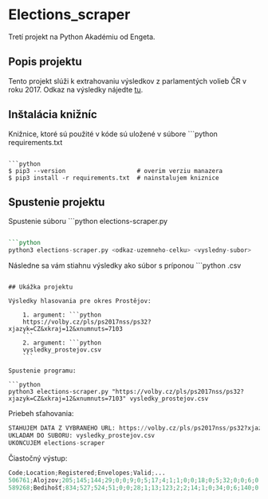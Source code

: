 # Elections_scraper

Tretí projekt na Python Akadémiu od Engeta.

## Popis projektu

Tento projekt slúži k extrahovaniu výsledkov z parlamentých volieb ČR v roku 2017. Odkaz na výsledky nájedte [tu](https://volby.cz/pls/ps2017nss/ps3?xjazyk=CZ).

## Inštalácia knižníc

Knižnice, ktoré sú použité v kóde sú uložené v súbore ```python
requirements.txt
```. Pre inštaláciu odporúčam použiť nové virtuálne prostredie s nainštalovaným manažérom spostiť nasledovne:

```python
$ pip3 --version                    # overim verziu manazera
$ pip3 install -r requirements.txt  # nainstalujem kniznice
```

## Spustenie projektu

Spustenie súboru ```python
elections-scraper.py
``` v rámci príkazového riadku/terminálu požaduje dva povinné argumenty.

```python
python3 elections-scraper.py <odkaz-uzemneho-celku> <vysledny-subor>
```

Následne sa vám stiahnu výsledky ako súbor s príponou ```python
.csv
```.

## Ukážka projektu

Výsledky hlasovania pre okres Prostějov:

    1. argument: ```python
    https://volby.cz/pls/ps2017nss/ps32?xjazyk=CZ&xkraj=12&xnumnuts=7103
    ```
    2. argument: ```python
    vysledky_prostejov.csv
    ```

Spustenie programu:

```python
python3 elections-scraper.py "https://volby.cz/pls/ps2017nss/ps32?xjazyk=CZ&xkraj=12&xnumnuts=7103" vysledky_prostejov.csv
```

Priebeh sťahovania:

```python
STAHUJEM DATA Z VYBRANEHO URL: https://volby.cz/pls/ps2017nss/ps32?xjazyk=CZ&xkraj=12&xnumnuts=7103 
UKLADAM DO SUBORU: vysledky_prostejov.csv
UKONCUJEM elections-scraper
```

Čiastočný výstup:

```python
Code;Location;Registered;Envelopes;Valid;...
506761;Alojzov;205;145;144;29;0;0;9;0;5;17;4;1;1;0;0;18;0;5;32;0;0;6;0;0;1;1;15;0
589268;Bedihošť;834;527;524;51;0;0;28;1;13;123;2;2;14;1;0;34;0;6;140;0;0;26;0;0;0;0;82;1
```